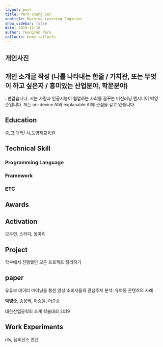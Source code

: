 ```yaml
---
layout: post
title: Park Young Jun
subtitle: Machine Learning Engineer
show_sidebar: false
date: 2019-11-18
author: YoungJun Park
callouts: home_callouts
---
```


## 개인사진



## 개인 소개글 작성 (나를 나타내는 한줄 / 가치관, 또는 무엇이 하고 싶은지 / 흥미있는 산업분야, 학문분야)

: 반갑습니다. 저는 사람과 인공지능이 협업하는 사회를 꿈꾸는 머신러닝 엔지니어 박영준입니다. 저는 on-device AI와 explanable AI에 관심을 갖고 있습니다.

## Education

중,고,대학/ 시,도영재교육원



## Technical Skill

### Programming Language

### Framework

### ETC



## Awards



## Activation

모두연, 스터디, 동아리

## Project

학부에서 진행했던 모든 프로젝트 정리하기



## paper

유튜브 데이터 마이닝을 통한 영상 소비자들의 관심주제 분석: 유아동 콘텐츠의 사례

**박영준**, 송용백, 이승윤, 이준송

대한산업공학회 추계 학술대회 2019



## Work Experiments

dls, 딥비전스 인턴

